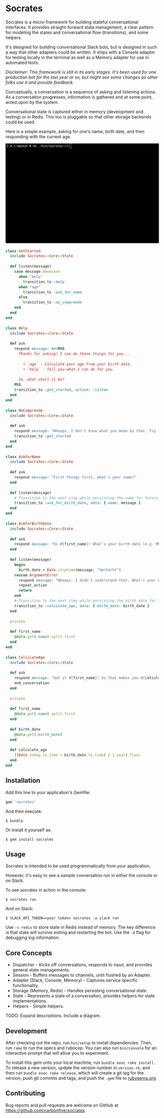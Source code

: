 # Socrates

Socrates is a micro-framework for building stateful conversational interfaces. It provides straight-forward state management, a clear pattern for modeling the states and conversational flow (transitions), and some helpers.
 
 It's designed for building conversational Slack bots, but is designed in such a way that other adapters could be written. It ships with a Console adapter for testing locally in the terminal as well as a Memory adapter for use in automated tests.

*Disclaimer: This framework is still in its early stages. It's been used for one production bot for the last year or so, but might see some changes as other folks use it and provide feedback.*

Conceptually, a conversation is a sequence of asking and listening actions. As a conversation progresses, information is gathered and at some point, acted upon by the system.

Conversational state is captured either in memory (development and testing) or in Redis. This too is pluggable so that other storage backends could be used.

Here is a simple example, asking for one's name, birth date, and then responding with the current age.

![Calculate Age](./sample-conversation-console.gif)

```ruby
class GetStarted
  include Socrates::Core::State

  def listen(message)
    case message.downcase
      when "help"
        transition_to :help
      when "age"
        transition_to :ask_for_name
      else
        transition_to :no_comprende
    end
  end
end

class Help
  include Socrates::Core::State

  def ask
    respond message: <<~MSG
      Thanks for asking! I can do these things for you...

        • `age` - Calculate your age from your birth date.
        • `help` - Tell you what I can do for you.

      So, what shall it be?
    MSG
    transition_to :get_started, action: :listen
  end
end

class NoComprende
  include Socrates::Core::State

  def ask
    respond message: "Whoops, I don't know what you mean by that. Try `help` to see my commands."
    transition_to :get_started
  end
end

class AskForName
  include Socrates::Core::State

  def ask
    respond message: "First things first, what's your name?"
  end

  def listen(message)
    # Transition to the next step while persisting the name for future retrieval.
    transition_to :ask_for_birth_date, data: { name: message }
  end
end

class AskForBirthDate
  include Socrates::Core::State

  def ask
    respond message: "Hi #{first_name}! What's your birth date (e.g. MM/DD/YYYY)?"
  end

  def listen(message)
    begin
      birth_date = Date.strptime(message, "%m/%d/%Y")
    rescue ArgumentError
      respond message: "Whoops, I didn't understand that. What's your birth date (e.g. MM/DD/YYYY)?"
      repeat_action
      return
    end
    # Transition to the next step while persisting the birth date for future retrieval.
    transition_to :calculate_age, data: { birth_date: birth_date }
  end

  private

  def first_name
    @data.get(:name).split.first
  end
end

class CalculateAge
  include Socrates::Core::State

  def ask
    respond message: "Got it #{first_name}! So that makes you #{calculate_age} years old."
    end_conversation
  end

  private

  def first_name
    @data.get(:name).split.first
  end

  def birth_date
    @data.get(:birth_date)
  end

  def calculate_age
    ((Date.today.to_time - birth_date.to_time) / 1.year).floor
  end
end
```

## Installation

Add this line to your application's Gemfile:

```ruby
gem 'socrates'
```

And then execute:

    $ bundle

Or install it yourself as:

    $ gem install socrates

## Usage

Socrates is intended to be used programmatically from your application.

However, it's easy to see a sample conversation run in either the console or on Slack. 

To see socrates in action in the console:

    $ socrates run

And on Slack:
    
    $ SLACK_API_TOKEN=<your token> socrates -a slack run
    
Use `-s redis` to store state in Redis instead of memory. The key difference is that state will survive exiting and
restarting the bot. Use the `-d` flag for debugging log information.

## Core Concepts

* Dispatcher - Kicks off conversations, responds to input, and provides general state managements.
* Session - Buffers messages to channels, until flushed by an Adapter.
* Adapter (Slack, Console, Memory) - Captures service specific functionality.
* Storage (Memory, Redis) - Handles persisting conversational state.
* State - Represents a state of a conversation, provides helpers for state implementations.
* Helpers - Simple helpers.

TODO: Expand descriptions. Include a diagram.

## Development

After checking out the repo, run `bin/setup` to install dependencies. Then, run `rake` to run the specs and rubocop. You can also run `bin/console` for an interactive prompt that will allow you to experiment.

To install this gem onto your local machine, run `bundle exec rake install`. To release a new version, update the version number in `version.rb`, and then run `bundle exec rake release`, which will create a git tag for the version, push git commits and tags, and push the `.gem` file to [rubygems.org](https://rubygems.org).

## Contributing

Bug reports and pull requests are welcome on GitHub at https://github.com/carbonfive/socrates.

